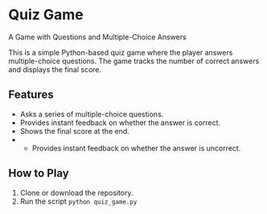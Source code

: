 # Quiz Game
A Game with Questions and Multiple-Choice Answers

This is a simple Python-based quiz game where the player answers multiple-choice questions. The game tracks the number of correct answers and displays the final score.

## Features
- Asks a series of multiple-choice questions.
- Provides instant feedback on whether the answer is correct.
- Shows the final score at the end.
- - Provides instant feedback on whether the answer is uncorrect.

## How to Play

1. Clone or download the repository.
2. Run the script
   ```python quiz_game.py```
